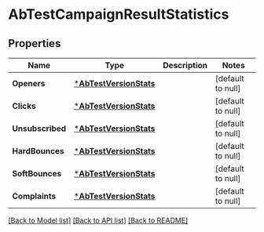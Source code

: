 # AbTestCampaignResultStatistics

## Properties
Name | Type | Description | Notes
------------ | ------------- | ------------- | -------------
**Openers** | [***AbTestVersionStats**](abTestVersionStats.md) |  | [default to null]
**Clicks** | [***AbTestVersionStats**](abTestVersionStats.md) |  | [default to null]
**Unsubscribed** | [***AbTestVersionStats**](abTestVersionStats.md) |  | [default to null]
**HardBounces** | [***AbTestVersionStats**](abTestVersionStats.md) |  | [default to null]
**SoftBounces** | [***AbTestVersionStats**](abTestVersionStats.md) |  | [default to null]
**Complaints** | [***AbTestVersionStats**](abTestVersionStats.md) |  | [default to null]

[[Back to Model list]](../README.md#documentation-for-models) [[Back to API list]](../README.md#documentation-for-api-endpoints) [[Back to README]](../README.md)

